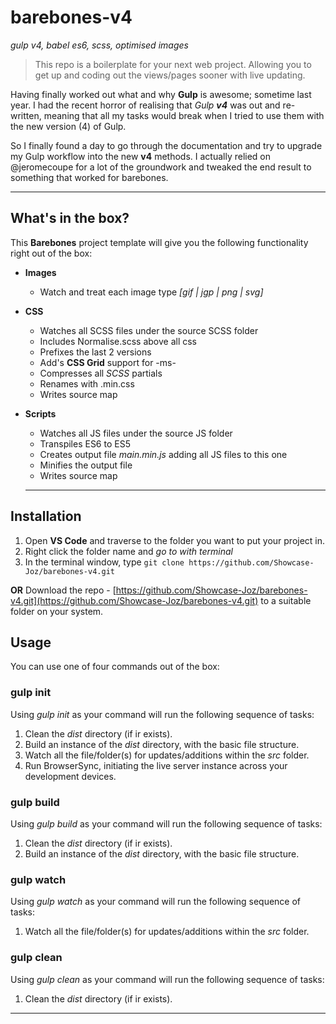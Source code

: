 # barebones-v4
_gulp v4, babel es6, scss, optimised images_


> This repo is a boilerplate for your next web project. Allowing you to get up and coding out the views/pages sooner with live updating.

Having finally worked out what and why **Gulp** is awesome; sometime last year. I had the recent horror of realising that _Gulp **v4**_ was out and re-written, meaning that all my tasks would break when I tried to use them with the new version (4) of Gulp.

So I finally found a day to go through the documentation and try to upgrade my Gulp workflow into the new **v4** methods. I actually relied on @jeromecoupe for a lot of the groundwork and tweaked the end result to something that worked for barebones.

---

## What's in the box?

This **Barebones** project template will give you the following functionality right out of the box:

* **Images**
  * Watch and treat each image type _[gif | jgp | png | svg]_
* **CSS**
  * Watches all SCSS files under the source SCSS folder
  * Includes Normalise.scss above all css
  * Prefixes the last 2 versions
  * Add's **CSS Grid** support for -ms-
  * Compresses all _SCSS_ partials
  * Renames with .min.css
  * Writes source map
* **Scripts**
  * Watches all JS files under the source JS folder
  * Transpiles ES6 to ES5
  * Creates output file _main.min.js_ adding all JS files to this one
  * Minifies the output file
  * Writes source map
  
  ---
  
## Installation

1. Open **VS Code** and traverse to the folder you want to put your project in.
2. Right click the folder name and _go to with terminal_
3. In the terminal window, type `git clone https://github.com/Showcase-Joz/barebones-v4.git`

**OR** Download the repo - [https://github.com/Showcase-Joz/barebones-v4.git](https://github.com/Showcase-Joz/barebones-v4.git) to a suitable folder on your system.

## Usage

You can use one of four commands out of the box:

### gulp init

Using _gulp init_ as your command will run the following sequence of tasks:
1. Clean the _dist_ directory (if ir exists).
2. Build an instance of the _dist_ directory, with the basic file structure.
3. Watch all the file/folder(s) for updates/additions within the _src_ folder.
4. Run BrowserSync, initiating the live server instance across your development devices. 

### gulp build

Using _gulp build_ as your command will run the following sequence of tasks:
1. Clean the _dist_ directory (if ir exists).
2. Build an instance of the _dist_ directory, with the basic file structure.

### gulp watch

Using _gulp watch_ as your command will run the following sequence of tasks:
1. Watch all the file/folder(s) for updates/additions within the _src_ folder.

### gulp clean

Using _gulp clean_ as your command will run the following sequence of tasks:
1. Clean the _dist_ directory (if ir exists).

---
